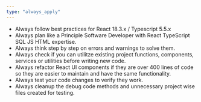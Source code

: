 ```yaml
---
type: "always_apply"
---
```


- Always follow best practices for React 18.3.x / Typescript 5.5.x
- Always plan like a Principle Software Developer with React TypeScript SQL JS HTML expertise.
- Always think step by step on errors and warnings to solve them.
- Always check if you can utilitze existing project functions, components, services or utilities before writing new code.
- Always refactor React UI components if they are over 400 lines of code so they are easier to maintain and have the same functionality.
- Always test your code changes to verify they work.
- Always cleanup the debug code methods and unnecessary project wise files created for testing.